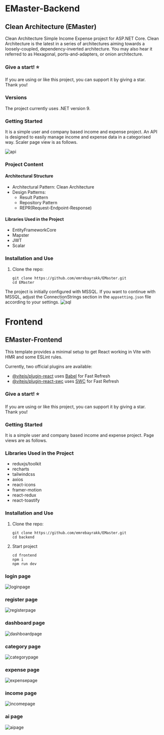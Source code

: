 # EMaster-Backend

## Clean Architecture (EMaster)
Clean Architecture Simple Income Expense project for ASP.NET Core. Clean Architecture is the latest in a series of architectures aiming towards a loosely-coupled, dependency-inverted architecture. You may also hear it referred to as Hexagonal, ports-and-adapters, or onion architecture.

### Give a start! ⭐
If you are using or like this project, you can support it by giving a star. Thank you!

### Versions
The project currently uses .NET version 9.

### Getting Started

It is a simple user and company based income and expense project. An API is designed to easily manage income and expense data in a categorised way.
Scaler page view is as follows.

![api](https://github.com/emrebayrakk/EMaster/blob/master/backend/EMaster.Infrastructure/Ekran%20g%C3%B6r%C3%BCnt%C3%BCs%C3%BC%202025-01-06%20205601.PNG)

### Project Content

#### Architectural Structure
- Architectural Pattern: Clean Architecture
- Design Patterns:
  - Result Pattern
  - Repository Pattern
  - REPR(Request-Endpoint-Response)

#### Libraries Used in the Project

- EntityFrameworkCore
- Mapster
- JWT
- Scalar

### Installation and Use

1. Clone the repo:
   ``` 
   git clone https://github.com/emrebayrakk/EMaster.git
   cd EMaster
   ```

The project is initially configured with MSSQL. If you want to continue with MSSQL, adjust the ConnectionStrings section in the `appsetting.json` file according to your settings.
![sql](https://github.com/emrebayrakk/EMaster/blob/master/backend/EMaster.Infrastructure/sql.PNG)

# Frontend

## EMaster-Frontend

This template provides a minimal setup to get React working in Vite with HMR and some ESLint rules.

Currently, two official plugins are available:

- [@vitejs/plugin-react](https://github.com/vitejs/vite-plugin-react/blob/main/packages/plugin-react/README.md) uses [Babel](https://babeljs.io/) for Fast Refresh
- [@vitejs/plugin-react-swc](https://github.com/vitejs/vite-plugin-react-swc) uses [SWC](https://swc.rs/) for Fast Refresh

### Give a start! ⭐
If you are using or like this project, you can support it by giving a star. Thank you!

### Getting Started

It is a simple user and company based income and expense project. Page views are as follows.

### Libraries Used in the Project

- reduxjs/toolkit
- recharts
- tailwindcss
- axios
- react-icons
- framer-motion
- react-redux
- react-toastify

### Installation and Use

1. Clone the repo:
   ``` 
   git clone https://github.com/emrebayrakk/EMaster.git
   cd backend
   ```

2. Start project
   ```
   cd frontend
   npm i
   npm run dev
   ```

### login page
![loginpage](https://github.com/emrebayrakk/EMaster/blob/master/frontend/public/login.PNG)

### register page
![registerpage](https://github.com/emrebayrakk/EMaster/blob/master/frontend/public/register.PNG)

### dashboard page
![dashboardpage](https://github.com/emrebayrakk/EMaster/blob/master/frontend/public/dashboard.PNG)

### category page
![categorypage](https://github.com/emrebayrakk/EMaster/blob/master/frontend/public/category.PNG)

### expense page
![expensepage](https://github.com/emrebayrakk/EMaster/blob/master/frontend/public/expense.PNG)

### income page
![incomepage](https://github.com/emrebayrakk/EMaster/blob/master/frontend/public/income.PNG)

### ai page
![aipage](https://github.com/emrebayrakk/EMaster/blob/master/frontend/public/ai.PNG)

